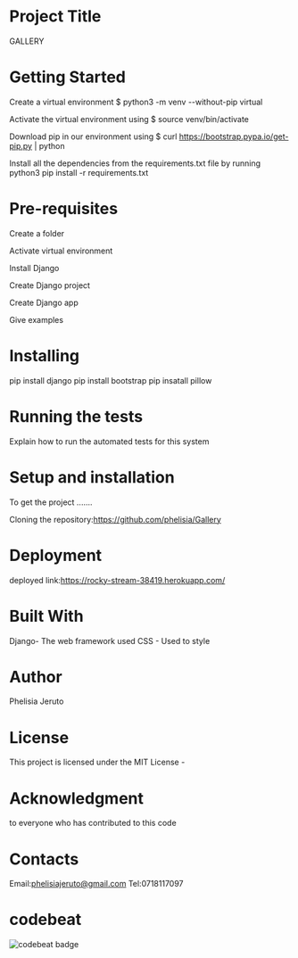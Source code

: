 # Project Title
GALLERY

# Getting Started
Create a virtual environment $ python3 -m venv --without-pip virtual

Activate the virtual environment using $ source venv/bin/activate

Download pip in our environment using $ curl https://bootstrap.pypa.io/get-pip.py | python

Install all the dependencies from the requirements.txt file by running python3 pip install -r requirements.txt

# Pre-requisites
Create a folder 

Activate  virtual environment

Install Django

Create Django project

Create Django app


Give examples
# Installing
pip install django
pip install bootstrap
pip insatall pillow



# Running the tests
Explain how to run the automated tests for this system

# Setup and installation

To get the project .......

Cloning the repository:https://github.com/phelisia/Gallery

# Deployment
deployed link:https://rocky-stream-38419.herokuapp.com/ 
# Built With
Django- The web framework used
CSS - Used to style

# Author
Phelisia Jeruto

# License
This project is licensed under the MIT License - 

# Acknowledgment
to everyone who has contributed to this code
# Contacts
Email:phelisiajeruto@gmail.com
Tel:0718117097
# codebeat
![codebeat badge](https://codebeat.co/badges/929aad08-bf7c-4701-b57a-8c320e153976)